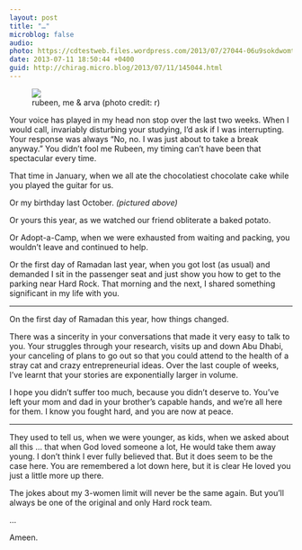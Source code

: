 ```yaml
---
layout: post
title: "…"
microblog: false
audio: 
photo: https://cdtestweb.files.wordpress.com/2013/07/27044-06u9sokdwomtuxx0e.jpeg
date: 2013-07-11 18:50:44 +0400
guid: http://chirag.micro.blog/2013/07/11/145044.html
---
```

<figure class="wp-caption">

<img src="https://cdtestweb.files.wordpress.com/2013/07/27044-06u9sokdwomtuxx0e.jpeg">

<figcaption class="wp-caption-text">rubeen, me &amp; arva (photo credit: r)</figcaption></figure><p>Your voice has played in my head non stop over the last two weeks. When I would call, invariably disturbing your studying, I’d ask if I was interrupting. Your response was always “No, no. I was just about to take a break anyway.” You didn’t fool me Rubeen, my timing can’t have been that spectacular every time.</p>
<p>That time in January, when we all ate the chocolatiest chocolate cake while you played the guitar for us.</p>
<p>Or my birthday last October. <em>(pictured above)</em></p>
<p>Or yours this year, as we watched our friend obliterate a baked potato.</p>
<p>Or Adopt-a-Camp, when we were exhausted from waiting and packing, you wouldn’t leave and continued to help.</p>
<p>Or the first day of Ramadan last year, when you got lost (as usual) and demanded I sit in the passenger seat and just show you how to get to the parking near Hard Rock. That morning and the next, I shared something significant in my life with you.</p>
<hr>

<p>On the first day of Ramadan this year, how things changed.</p>
<p>There was a sincerity in your conversations that made it very easy to talk to you. Your struggles through your research, visits up and down Abu Dhabi, your canceling of plans to go out so that you could attend to the health of a stray cat and crazy entrepreneurial ideas. Over the last couple of weeks, I’ve learnt that your stories are exponentially larger in volume.</p>
<p>I hope you didn’t suffer too much, because you didn’t deserve to. You’ve left your mom and dad in your brother’s capable hands, and we’re all here for them. I know you fought hard, and you are now at peace.</p>
<hr>

<p>They used to tell us, when we were younger, as kids, when we asked about all this … that when God loved someone a lot, He would take them away young. I don’t think I ever fully believed that. But it does seem to be the case here. You are remembered a lot down here, but it is clear He loved you just a little more up there.</p>
<p>The jokes about my 3-women limit will never be the same again. But you’ll always be one of the original and only Hard rock team.</p>
<p>…</p>
<p>Ameen.</p>

